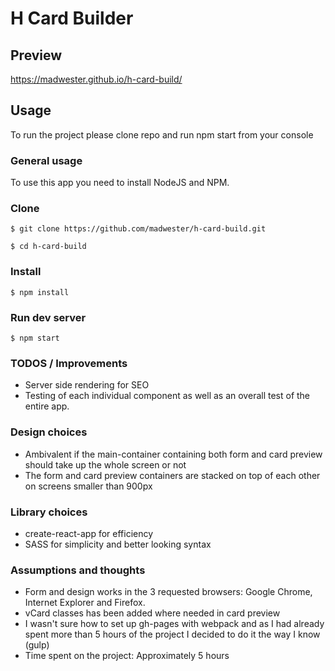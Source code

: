# H Card Builder

## Preview

https://madwester.github.io/h-card-build/

## Usage

To run the project please clone repo and run npm start from your console

### General usage

To use this app you need to install NodeJS and NPM.

### Clone

```console
$ git clone https://github.com/madwester/h-card-build.git
``` 

```console
$ cd h-card-build
```

### Install 
```console
$ npm install
```

### Run dev server
```console
$ npm start
```

### TODOS / Improvements
* Server side rendering for SEO
* Testing of each individual component as well as an overall test of the entire app. 

### Design choices
* Ambivalent if the main-container containing both form and card preview should take up the whole screen or not
* The form and card preview containers are stacked on top of each other on screens smaller than 900px

### Library choices 
* create-react-app for efficiency 
* SASS for simplicity and better looking syntax

### Assumptions and thoughts
* Form and design works in the 3 requested browsers: Google Chrome, Internet Explorer and Firefox. 
* vCard classes has been added where needed in card preview
* I wasn't sure how to set up gh-pages with webpack and as I had already spent more than 5 hours of the project I decided to do it the way I know (gulp)
* Time spent on the project: Approximately 5 hours
